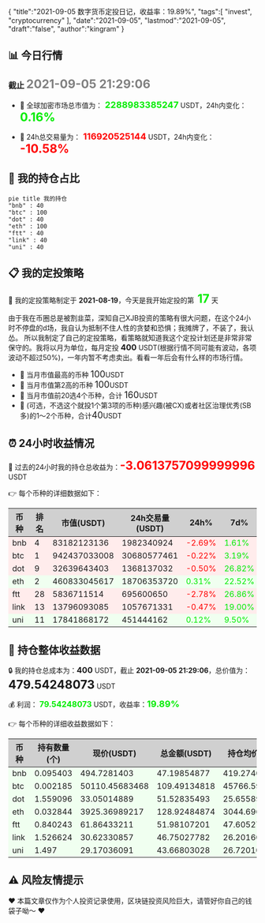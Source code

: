 {
  "title":"2021-09-05 数字货币定投日记，收益率：19.89%",
  "tags":[
    "invest",
    "cryptocurrency"
  ],
  "date":"2021-09-05",
  "lastmod":"2021-09-05",
  "draft":"false",
  "author":"kingram"
}

##  📊 今日行情
### 截止 <font color=grey size=5 >**2021-09-05 21:29:06**</font>
- 🍖 全球加密市场总市值为：<font color=#00EC00 size=4 > **2288983385247**</font> USDT，24h内变化：<font color=#00EC00 size=5 > **0.16%**</font>

- 🍤 24h总交易量为：<font color=#FF0000 size=4 > **116920525144**</font> USDT，24h内变化：<font color=#FF0000 size=5 > **-10.58%**</font>

## 🎨 我的持仓占比
```mermaid
pie title 我的持仓
"bnb" : 40
"btc" : 100
"dot" : 40
"eth" : 100
"ftt" : 40
"link" : 40
"uni" : 40
```

## 📋 我的定投策略
📎 我的定投策略制定于 **2021-08-19**，今天是我开始定投的第<font color=#00EC00 size=5 > **17**</font> 天

<div>由于我在币圈总是被割韭菜，深知自己XJB投资的策略有很大问题，在这个24小时不停盘的d场，我自认为抵制不住人性的贪婪和恐惧；我摊牌了，不装了，我认怂。
所以我制定了自己的定投策略，看策略就知道我这个定投计划还是非常非常保守的。我将以月为单位，每月定投 <font size=3 ><strong> 400 </strong></font> USDT(根据行情不同可能有波动，各项波动不超过50%)，一年内暂不考虑卖出。看看一年后会有什么样的市场行情。</div>

- 🥇 当月市值最高的币种 <font size=4 >100</font>USDT
- 🥈 当月市值第2高的币种 <font size=4 >100</font>USDT
- 🥉 当月市值前20选4个币种，合计 <font size=4 >160</font>USDT
- 🏅 (可选，不选这个就投1个第3项的币种)感兴趣(被CX)或者社区治理优秀(SB多)的1～2个币种，合计<font size=4 >40</font>USDT

## ⏰ 24小时收益情况
📌 过去的24小时我的持仓总收益为：<font color=#FF0000 size=5 >**-3.0613757099999996**</font> USDT

👉 每个币种的详细数据如下：
<table>
    <thead><tr bgcolor="#d0d0d0" ><th>币种</th><th>排名</th><th>市值(USDT)</th><th>24h交易量(USDT)</th><th>24h%</th><th>7d%</th><th>24h收益</th></tr></thead>
    <tbody>
    <tr>
        <td bgcolor=#FFECEC>bnb</td>
        <td bgcolor=#FFECEC>4</td>
        <td bgcolor=#FFECEC>83182123136</td>
        <td bgcolor=#FFECEC>1982340924</td>
        <td bgcolor=#FFECEC><font color=#FF0000>-2.69%</font></td>
        <td bgcolor=#FFECEC><font color=#00EC00>1.61%</font></td>
        <td bgcolor=#FFECEC><font color=#FF0000 size=3 ><strong>-1.3072182</strong></font></td>
    </tr>
    <tr>
        <td bgcolor=#FFECEC>btc</td>
        <td bgcolor=#FFECEC>1</td>
        <td bgcolor=#FFECEC>942437033008</td>
        <td bgcolor=#FFECEC>30680577461</td>
        <td bgcolor=#FFECEC><font color=#FF0000>-0.22%</font></td>
        <td bgcolor=#FFECEC><font color=#00EC00>3.19%</font></td>
        <td bgcolor=#FFECEC><font color=#FF0000 size=3 ><strong>-0.23631239</strong></font></td>
    </tr>
    <tr>
        <td bgcolor=#FFECEC>dot</td>
        <td bgcolor=#FFECEC>9</td>
        <td bgcolor=#FFECEC>32639643403</td>
        <td bgcolor=#FFECEC>1368137032</td>
        <td bgcolor=#FFECEC><font color=#FF0000>-0.50%</font></td>
        <td bgcolor=#FFECEC><font color=#00EC00>26.82%</font></td>
        <td bgcolor=#FFECEC><font color=#FF0000 size=3 ><strong>-0.25952472</strong></font></td>
    </tr>
    <tr>
        <td bgcolor=#F0FFF0>eth</td>
        <td bgcolor=#F0FFF0>2</td>
        <td bgcolor=#F0FFF0>460833045617</td>
        <td bgcolor=#F0FFF0>18706353720</td>
        <td bgcolor=#F0FFF0><font color=#00EC00>0.31%</font></td>
        <td bgcolor=#F0FFF0><font color=#00EC00>22.52%</font></td>
        <td bgcolor=#F0FFF0><font color=#00EC00 size=3 ><strong>0.39991493</strong></font></td>
    </tr>
    <tr>
        <td bgcolor=#FFECEC>ftt</td>
        <td bgcolor=#FFECEC>28</td>
        <td bgcolor=#FFECEC>5836711514</td>
        <td bgcolor=#FFECEC>695600650</td>
        <td bgcolor=#FFECEC><font color=#FF0000>-2.78%</font></td>
        <td bgcolor=#FFECEC><font color=#00EC00>26.86%</font></td>
        <td bgcolor=#FFECEC><font color=#FF0000 size=3 ><strong>-1.4872184</strong></font></td>
    </tr>
    <tr>
        <td bgcolor=#FFECEC>link</td>
        <td bgcolor=#FFECEC>13</td>
        <td bgcolor=#FFECEC>13796093085</td>
        <td bgcolor=#FFECEC>1057671331</td>
        <td bgcolor=#FFECEC><font color=#FF0000>-0.47%</font></td>
        <td bgcolor=#FFECEC><font color=#00EC00>19.00%</font></td>
        <td bgcolor=#FFECEC><font color=#FF0000 size=3 ><strong>-0.22124922</strong></font></td>
    </tr>
    <tr>
        <td bgcolor=#F0FFF0>uni</td>
        <td bgcolor=#F0FFF0>11</td>
        <td bgcolor=#F0FFF0>17841868172</td>
        <td bgcolor=#F0FFF0>451444162</td>
        <td bgcolor=#F0FFF0><font color=#00EC00>0.12%</font></td>
        <td bgcolor=#F0FFF0><font color=#00EC00>9.50%</font></td>
        <td bgcolor=#F0FFF0><font color=#00EC00 size=3 ><strong>0.05023229</strong></font></td>
    </tr>
    </tbody>
</table>

## 🎯 持仓整体收益数据

🔒 我的持仓总成本为：<font size=3 >**400**</font> USDT，截止 **2021-09-05 21:29:06**，总价值为：<font  size=5 >**479.54248073**</font> USDT

💰 利润： <font color=#00EC00 size=3 >**79.54248073**</font> USDT，收益率：<font color=#00EC00 size=4 >**19.89%**</font>

👉 每个币种的详细收益数据如下：

<table>
    <thead><tr bgcolor="#d0d0d0" ><th>币种</th><th>持有数量(个)</th><th>现价(USDT)</th><th>总金额(USDT)</th><th>持仓均价(USDT)</th><th>成本(USDT)</th><th>利润(USDT)</th><th>收益率</th></tr></thead>
    <tbody>
    <tr>
        <td bgcolor=#F0FFF0>bnb</td>
        <td bgcolor=#F0FFF0>0.095403</td>
        <td bgcolor=#F0FFF0>494.7281403</td>
        <td bgcolor=#F0FFF0>47.19854877</td>
        <td bgcolor=#F0FFF0>419.27402702</td>
        <td bgcolor=#F0FFF0>40</td>
        <td bgcolor=#F0FFF0>7.19854877</td>
        <td bgcolor=#F0FFF0><font color=#00EC00 size=3 ><strong>18.00%</strong></font></td>
    </tr>
    <tr>
        <td bgcolor=#F0FFF0>btc</td>
        <td bgcolor=#F0FFF0>0.002185</td>
        <td bgcolor=#F0FFF0>50110.45683468</td>
        <td bgcolor=#F0FFF0>109.49134818</td>
        <td bgcolor=#F0FFF0>45766.59038902</td>
        <td bgcolor=#F0FFF0>100</td>
        <td bgcolor=#F0FFF0>9.49134818</td>
        <td bgcolor=#F0FFF0><font color=#00EC00 size=3 ><strong>9.49%</strong></font></td>
    </tr>
    <tr>
        <td bgcolor=#F0FFF0>dot</td>
        <td bgcolor=#F0FFF0>1.559096</td>
        <td bgcolor=#F0FFF0>33.05014889</td>
        <td bgcolor=#F0FFF0>51.52835493</td>
        <td bgcolor=#F0FFF0>25.6558929</td>
        <td bgcolor=#F0FFF0>40</td>
        <td bgcolor=#F0FFF0>11.52835493</td>
        <td bgcolor=#F0FFF0><font color=#00EC00 size=3 ><strong>28.82%</strong></font></td>
    </tr>
    <tr>
        <td bgcolor=#F0FFF0>eth</td>
        <td bgcolor=#F0FFF0>0.032844</td>
        <td bgcolor=#F0FFF0>3925.36989217</td>
        <td bgcolor=#F0FFF0>128.92484874</td>
        <td bgcolor=#F0FFF0>3044.69613933</td>
        <td bgcolor=#F0FFF0>100</td>
        <td bgcolor=#F0FFF0>28.92484874</td>
        <td bgcolor=#F0FFF0><font color=#00EC00 size=3 ><strong>28.92%</strong></font></td>
    </tr>
    <tr>
        <td bgcolor=#F0FFF0>ftt</td>
        <td bgcolor=#F0FFF0>0.840243</td>
        <td bgcolor=#F0FFF0>61.86433211</td>
        <td bgcolor=#F0FFF0>51.98107201</td>
        <td bgcolor=#F0FFF0>47.60527609</td>
        <td bgcolor=#F0FFF0>40</td>
        <td bgcolor=#F0FFF0>11.98107201</td>
        <td bgcolor=#F0FFF0><font color=#00EC00 size=3 ><strong>29.95%</strong></font></td>
    </tr>
    <tr>
        <td bgcolor=#F0FFF0>link</td>
        <td bgcolor=#F0FFF0>1.526624</td>
        <td bgcolor=#F0FFF0>30.62330857</td>
        <td bgcolor=#F0FFF0>46.75027782</td>
        <td bgcolor=#F0FFF0>26.20160563</td>
        <td bgcolor=#F0FFF0>40</td>
        <td bgcolor=#F0FFF0>6.75027782</td>
        <td bgcolor=#F0FFF0><font color=#00EC00 size=3 ><strong>16.88%</strong></font></td>
    </tr>
    <tr>
        <td bgcolor=#F0FFF0>uni</td>
        <td bgcolor=#F0FFF0>1.497</td>
        <td bgcolor=#F0FFF0>29.17036091</td>
        <td bgcolor=#F0FFF0>43.66803028</td>
        <td bgcolor=#F0FFF0>26.72010688</td>
        <td bgcolor=#F0FFF0>40</td>
        <td bgcolor=#F0FFF0>3.66803028</td>
        <td bgcolor=#F0FFF0><font color=#00EC00 size=3 ><strong>9.17%</strong></font></td>
    </tr>
    </tbody>
</table>

## ⚠️ 风险友情提示
❤️ 本篇文章仅作为个人投资记录使用，区块链投资风险巨大，请管好你自己的钱袋子呦～ ❤️